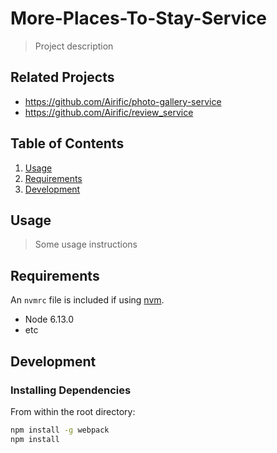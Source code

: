 # More-Places-To-Stay-Service

> Project description

## Related Projects


  - https://github.com/Airific/photo-gallery-service
  - https://github.com/Airific/review_service


## Table of Contents

1. [Usage](#Usage)
1. [Requirements](#requirements)
1. [Development](#development)

## Usage

> Some usage instructions

## Requirements

An `nvmrc` file is included if using [nvm](https://github.com/creationix/nvm).

- Node 6.13.0
- etc

## Development

### Installing Dependencies

From within the root directory:

```sh
npm install -g webpack
npm install
```
